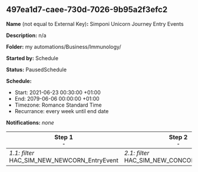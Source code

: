 ## 497ea1d7-caee-730d-7026-9b95a2f3efc2

**Name** (not equal to External Key)**:** Simponi Unicorn Journey Entry Events

**Description:** n/a

**Folder:** my automations/Business/Immunology/

**Started by:** Schedule

**Status:** PausedSchedule

**Schedule:**

* Start: 2021-06-23 00:30:00 +01:00
* End: 2079-06-06 00:00:00 +01:00
* Timezone: Romance Standard Time
* Recurrance: every week until end date

**Notifications:** _none_


| Step 1<br>_<small>-</small>_ | Step 2<br>_<small>-</small>_ | Step 3<br>_<small>-</small>_ | Step 4<br>_<small>-</small>_ |
| --- | --- | --- | --- |
| _1.1: filter_<br>HAC_SIM_NEW_NEWCORN_EntryEvent | _2.1: filter_<br>HAC_SIM_NEW_CONCORN_EntryEvent | _3.1: filter_<br>HAC_SIM_NEW_ONCOCORN_EntryEvent | _4.1: filter_<br>HAC_SIM_NEW_UNICORN_EntryEvent |
